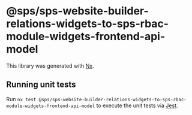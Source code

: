 # @sps/sps-website-builder-relations-widgets-to-sps-rbac-module-widgets-frontend-api-model

This library was generated with [Nx](https://nx.dev).

## Running unit tests

Run `nx test @sps/sps-website-builder-relations-widgets-to-sps-rbac-module-widgets-frontend-api-model` to execute the unit tests via [Jest](https://jestjs.io).
